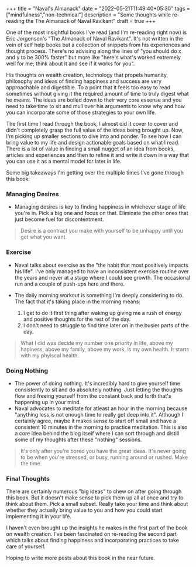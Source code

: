+++
title = "Naval's Almanack"
date = "2022-05-21T11:49:40+05:30"
tags = ["mindfulness","non-technical"]
description = "Some thoughts while re-reading the The Almanack of Naval Ravikant"
draft = true
+++

One of the most insightful books I've read (and I'm re-reading right now) is Eric Jorgenson's "The Almanack of Naval Ravikant". It's not written in the vein of self help books but a collection of snippets from his experiences and thought process. There's no advising along the lines of "you should do x and y to be 300% faster" but more like "here's what's worked extremely well for me; think about it and see if it works for you".

His thoughts on wealth creation, technology that propels humanity, philosophy and ideas of finding happiness and success are very approachable and digestible. To a point that it feels too easy to read sometimes without giving it the required amount of time to truly digest what he means. The ideas are boiled down to their very core essense and you need to take time to sit and mull over his arguments to know why and how you can incorporate some of those strategies to your own life.

The first time I read through the book, I almost did it cover to cover and didn't completely grasp the full value of the ideas being brought up. Now, I'm picking up smaller sections to dive into and ponder. To see how I can bring value to my life and design actionable goals based on what I read. There is a lot of value in finding a small nugget of an idea from books, articles and experiences and then to refine it and write it down in a way that you can use it as a mental model for later in life.

Some big takeaways I'm getting over the multiple times I've gone through this book:

### Managing Desires
- Managing desires is key to finding happiness in whichever stage of life you're in. Pick a big one and focus on that. Eliminate the other ones that just become fuel for discontentment. 

> Desire is a contract you make with yourself to be unhappy until you get what you want.

### Exercise
- Naval talks about exercise as the "the habit that most positively impacts his life". I've only managed to have an inconsistent exercise routine over the years and never at a stage where I could see growth. The occasional run and a couple of push-ups here and there. 

- The daily morning workout is something I'm deeply considering to do. The fact that it's taking place in the morning means:
  1. I get to do it first thing after waking up giving me a rush of energy and positive thoughts for the rest of the day.
  2. I don't need to struggle to find time later on in the busier parts of the day.

> What I did was decide my number one priority in life, above my hapiness, above my family, above my work, is my own health. It starts with my phyiscal health.

### Doing Nothing
- The power of doing nothing. It's incredibly hard to give yourself time consistently to sit and do absolutely nothing. Just letting the thoughts flow and freeing yourself from the constant back and forth that's happening up in your mind. 
- Naval advocates to meditate for atleast an hour in the morning because "anything less is not enough time to really get deep into it". Although I certainly agree, maybe it makes sense to start off small and have a consistent 10 minutes in the morning to practice meditation. This is also a core idea behind the blog itself where I can sort through and distill some of my thoughts after these "nothing" sessions.

> It's only after you're bored you have the great ideas. It's never going to be when you're stressed, or busy, running around or rushed. Make the time.

### Final Thoughts
There are certainly numerous "big ideas" to chew on after going through this book. But it doesn't make sense to pick them up all at once and try to think about them. Pick a small subset. Really take your time and think about whether they actually bring value to you and how you could start implementing it in your life.

I haven't even brought up the insights he makes in the first part of the book on wealth creation. I've been fascinated on re-reading the second part which talks about finding happiness and incorporating practices to take care of yourself. 

Hoping to write more posts about this book in the near future.
